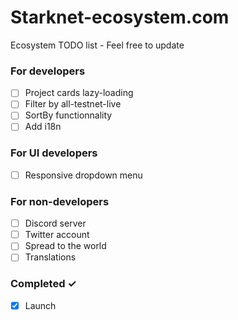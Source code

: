 # Starknet-ecosystem.com
Ecosystem TODO list - Feel free to update

### For developers
- [ ] Project cards lazy-loading
- [ ] Filter by all-testnet-live
- [ ] SortBy functionnality
- [ ] Add i18n

### For UI developers
- [ ] Responsive dropdown menu

### For non-developers
- [ ] Discord server
- [ ] Twitter account
- [ ] Spread to the world
- [ ] Translations

### Completed ✓
- [x] Launch 
